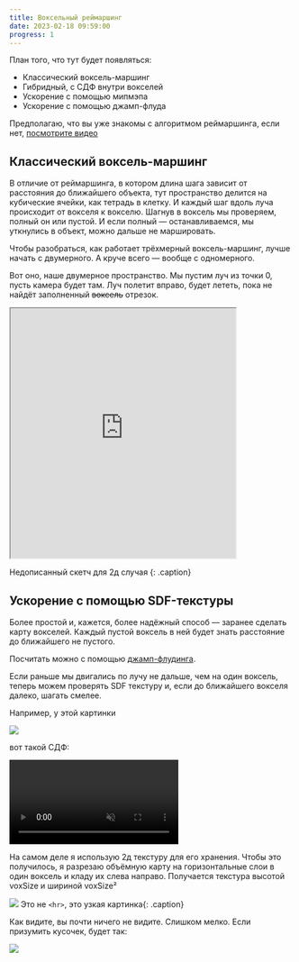 ```yaml
---
title: Воксельный реймаршинг
date: 2023-02-18 09:59:00
progress: 1
---
```



План того, что тут будет появляться:

- Классический воксель-маршинг
- Гибридный, с СДФ внутри вокселей
- Ускорение с помощью мипмэпа
- Ускорение с помощью джамп-флуда

Предполагаю, что вы уже знакомы с алгоритмом реймаршинга, если нет, [посмотрите видео](https://www.youtube.com/watch?v=PGtv-dBi2wE)

## Классический воксель-маршинг

В отличие от реймаршинга, в котором длина шага зависит от расстояния до ближайшего объекта, тут пространство делится на кубические ячейки, как тетрадь в клетку. И каждый шаг вдоль луча происходит от вокселя к вокселю. Шагнув в воксель мы проверяем, полный он или пустой. И если полный — останавливаемся, мы уткнулись в объект, можно дальше не маршировать.

Чтобы разобраться, как работает трёхмерный воксель-маршинг, лучше начать с двумерного. А круче всего — вообще с одномерного.

Вот оно, наше двумерное пространство. Мы пустим луч из точки 0, пусть камера будет там. Луч полетит вправо, будет лететь, пока не найдёт заполненный ~~воксель~~ отрезок.


<iframe src="https://editor.p5js.org/illus0r/full/_Ln1BsDwd" width=400 height=444></iframe>

Недописанный скетч для 2д случая {: .caption}


## Ускорение с помощью SDF-текстуры

Более простой и, кажется, более надёжный способ — заранее сделать карту вокселей. Каждый пустой воксель в ней будет знать расстояние до ближайшего не пустого.

Посчитать можно с помощью [джамп-флудинга](https://t.me/ivandianov/487).

Если раньше мы двигались по лучу не дальше, чем на один воксель, теперь можем проверять SDF текстуру и, если до ближайшего вокселя далеко, шагать смелее.

Например, у этой картинки

![](/assets/media/2023-02-23-20-25-01.jpg)

вот такой СДФ:

<video controls muted loop autoplay><source src="/assets/media/voxel-marching-sdf.mp4" type="video/mp4"></video>

На самом деле я использую 2д текстуру для его хранения. Чтобы это получилось, я разрезаю объёмную карту на горизонтальные слои в один воксель и кладу их слева направо. Получается текстура высотой voxSize и шириной voxSize²

![](/assets/media/2023-02-23-21-02-58.png)
Это не `<hr>`, это узкая картинка{: .caption}

Как видите, вы почти ничего не видите. Слишком мелко. Если призумить кусочек, будет так:

![](/assets/media/2023-02-23-21-04-28.png)
